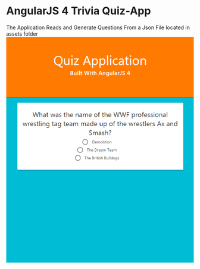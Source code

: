 # AngularJS 4 Trivia  Quiz-App
The Application Reads and Generate Questions From a Json File located in assets folder
![Flowers](/app.png)
